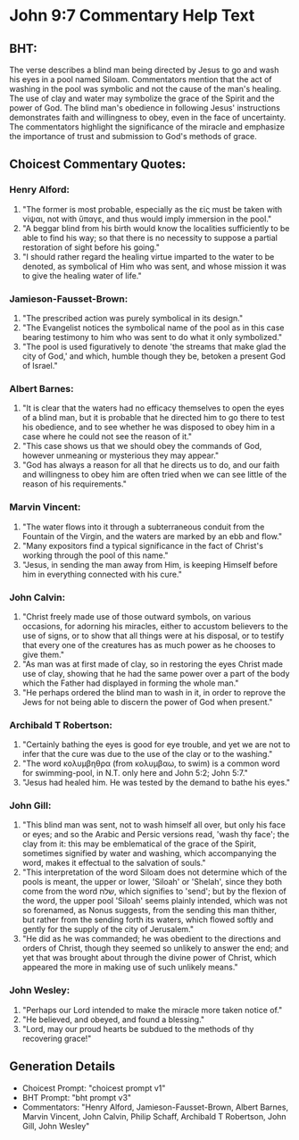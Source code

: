 # John 9:7 Commentary Help Text

## BHT:
The verse describes a blind man being directed by Jesus to go and wash his eyes in a pool named Siloam. Commentators mention that the act of washing in the pool was symbolic and not the cause of the man's healing. The use of clay and water may symbolize the grace of the Spirit and the power of God. The blind man's obedience in following Jesus' instructions demonstrates faith and willingness to obey, even in the face of uncertainty. The commentators highlight the significance of the miracle and emphasize the importance of trust and submission to God's methods of grace.

## Choicest Commentary Quotes:
### Henry Alford:
1. "The former is most probable, especially as the εἰς must be taken with νίψαι, not with ὕπαγε, and thus would imply immersion in the pool."
2. "A beggar blind from his birth would know the localities sufficiently to be able to find his way; so that there is no necessity to suppose a partial restoration of sight before his going."
3. "I should rather regard the healing virtue imparted to the water to be denoted, as symbolical of Him who was sent, and whose mission it was to give the healing water of life."

### Jamieson-Fausset-Brown:
1. "The prescribed action was purely symbolical in its design."
2. "The Evangelist notices the symbolical name of the pool as in this case bearing testimony to him who was sent to do what it only symbolized."
3. "The pool is used figuratively to denote 'the streams that make glad the city of God,' and which, humble though they be, betoken a present God of Israel."

### Albert Barnes:
1. "It is clear that the waters had no efficacy themselves to open the eyes of a blind man, but it is probable that he directed him to go there to test his obedience, and to see whether he was disposed to obey him in a case where he could not see the reason of it."
2. "This case shows us that we should obey the commands of God, however unmeaning or mysterious they may appear."
3. "God has always a reason for all that he directs us to do, and our faith and willingness to obey him are often tried when we can see little of the reason of his requirements."

### Marvin Vincent:
1. "The water flows into it through a subterraneous conduit from the Fountain of the Virgin, and the waters are marked by an ebb and flow." 
2. "Many expositors find a typical significance in the fact of Christ's working through the pool of this name."
3. "Jesus, in sending the man away from Him, is keeping Himself before him in everything connected with his cure."

### John Calvin:
1. "Christ freely made use of those outward symbols, on various occasions, for adorning his miracles, either to accustom believers to the use of signs, or to show that all things were at his disposal, or to testify that every one of the creatures has as much power as he chooses to give them."
2. "As man was at first made of clay, so in restoring the eyes Christ made use of clay, showing that he had the same power over a part of the body which the Father had displayed in forming the whole man."
3. "He perhaps ordered the blind man to wash in it, in order to reprove the Jews for not being able to discern the power of God when present."


### Archibald T Robertson:
1. "Certainly bathing the eyes is good for eye trouble, and yet we are not to infer that the cure was due to the use of the clay or to the washing."
2. "The word κολυμβηθρα (from κολυμβαω, to swim) is a common word for swimming-pool, in N.T. only here and John 5:2; John 5:7."
3. "Jesus had healed him. He was tested by the demand to bathe his eyes."

### John Gill:
1. "This blind man was sent, not to wash himself all over, but only his face or eyes; and so the Arabic and Persic versions read, 'wash thy face'; the clay from it: this may be emblematical of the grace of the Spirit, sometimes signified by water and washing, which accompanying the word, makes it effectual to the salvation of souls."
2. "This interpretation of the word Siloam does not determine which of the pools is meant, the upper or lower, 'Siloah' or 'Shelah', since they both come from the word שלח, which signifies to 'send'; but by the flexion of the word, the upper pool 'Siloah' seems plainly intended, which was not so forenamed, as Nonus suggests, from the sending this man thither, but rather from the sending forth its waters, which flowed softly and gently for the supply of the city of Jerusalem."
3. "He did as he was commanded; he was obedient to the directions and orders of Christ, though they seemed so unlikely to answer the end; and yet that was brought about through the divine power of Christ, which appeared the more in making use of such unlikely means."

### John Wesley:
1. "Perhaps our Lord intended to make the miracle more taken notice of."
2. "He believed, and obeyed, and found a blessing."
3. "Lord, may our proud hearts be subdued to the methods of thy recovering grace!"


## Generation Details
- Choicest Prompt: "choicest prompt v1"
- BHT Prompt: "bht prompt v3"
- Commentators: "Henry Alford, Jamieson-Fausset-Brown, Albert Barnes, Marvin Vincent, John Calvin, Philip Schaff, Archibald T Robertson, John Gill, John Wesley"
